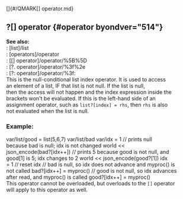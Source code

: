 []{#/QMARK[] operator.md}    
## ?\[\] operator {#operator byondver="514"}    
**See also:**    
:   [list]/list    
:   [operators]/operator    
:   [\[\] operator]/operator/%5B%5D    
:   [?. operator]/operator/%3f%2e    
:   [?: operator]/operator/%3f:    
This is the null-conditional list index operator. It is used to access    
an element of a list, IF that list is not null. If the list is null,    
then the access will not happen and the index expression inside the    
brackets won\'t be evaluated. If this is the left-hand side of an    
assignment operator, such as `list?[index] = rhs`, then `rhs` is also    
not evaluated when the list is null.    
### Example:    
var/list/good = list(5,6,7) var/list/bad var/idx = 1 // prints null    
because bad is null; idx is not changed world \<\<    
json_encode(bad?\[idx++\]) // prints 5 because good is not null, and    
good\[1\] is 5; idx changes to 2 world \<\< json_encode(good?\[1\]) idx    
= 1 // reset idx // bad is null, so idx does not advance and myproc() is    
not called bad?\[idx++\] = myproc() // good is not null, so idx advances    
after read, and myproc() is called good?\[idx++\] = myproc()    
This operator cannot be overloaded, but overloads to the `[]` operator    
will apply to this operator as well.  